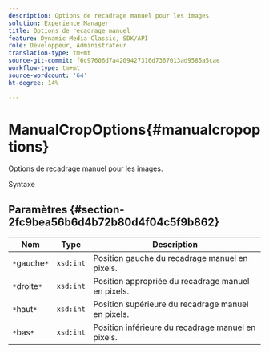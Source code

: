 ```yaml
---
description: Options de recadrage manuel pour les images.
solution: Experience Manager
title: Options de recadrage manuel
feature: Dynamic Media Classic, SDK/API
role: Développeur, Administrateur
translation-type: tm+mt
source-git-commit: f6c97606d7a4209427316d7367013ad9585a5cae
workflow-type: tm+mt
source-wordcount: '64'
ht-degree: 14%

---
```



# ManualCropOptions{#manualcropoptions}

Options de recadrage manuel pour les images.

Syntaxe

## Paramètres {#section-2fc9bea56b6d4b72b80d4f04c5f9b862}

| Nom | Type | Description |
|---|---|---|
| `*`gauche`*` | `xsd:int` | Position gauche du recadrage manuel en pixels. |
| `*`droite`*` | `xsd:int` | Position appropriée du recadrage manuel en pixels. |
| `*`haut`*` | `xsd:int` | Position supérieure du recadrage manuel en pixels. |
| `*`bas`*` | `xsd:int` | Position inférieure du recadrage manuel en pixels. |

